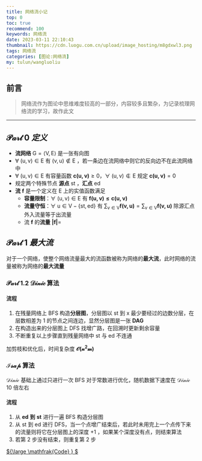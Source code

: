 ```yaml
---
title: 网络流小记
top: 0
toc: true
recommend: 100 
keywords: 网络流
date: 2023-03-11 22:10:43
thumbnail: https://cdn.luogu.com.cn/upload/image_hosting/m8gdxwl3.png
tags: 网络流
categories: [图论:网络流]
my: tulun/wangluoliu
---
```


## 前言

> 网络流作为图论中思维难度较高的一部分，内容较多且繁杂，为记录梳理网络流的学习，故作此文

---

## $\mathcal{Part\ 0}\ 定义$

* **流网络** $\mathrm{G=\left \langle V,E \right \rangle}$ 是一张有向图
* $\mathrm{ \forall\ (u,v)\in E\ 有\ (v,u)\notin E}$ ，若一条边在流网络中则它的反向边不在此流网络中
* $\mathrm{\forall\ (u,v) \in E \ }$有容量函数$\mathrm{\ \mathbf{c(u,v)}\ge 0}$，$\mathrm{\forall\ (u,v) \notin E \ 规定\ \mathbf{c(u,v)}= 0}$
* 规定两个特殊节点 **源点** $\mathrm{st}$ ，**汇点** $\mathrm{ed}$
* **流** $\mathbf{f}$ 是一个定义在 $\mathrm{E}$ 上的实值函数满足
  * **容量限制**：$\mathrm{\forall\ (u,v)\in E\ 有\ \mathbf{f(u,v)\le c(u,v)}}$
  * **流量守恒**：$\mathrm{\forall\ u\in V-\left \{st,ed\right \}\ 有\ \sum_{v\in V}\mathbf{f(v,u)} =\sum_{v\in V}\mathbf{f(v,u)}}$ 除源汇点外入流量等于出流量
  * 流 $\mathbf{f}$ 的**流量** $\mathbf{\left | f \right | }=$

## $\mathcal{Part\ 1}\ 最大流$

对于一个网络，使整个网络流量最大的流函数被称为网络的**最大流**，此时网络的流量被称为网络的**最大流量**

### $\mathcal{Part\ 1.2}\ \mathcal{Dinic}$ 算法

#### 流程

1. 在残量网络上 $\text{BFS}$ 构造**分层图**，分层图以 $\text{st}$ 到 $\text{x}$ 最少要经过的边数分层，在层数相差为 $1$ 的节点之间连边，显然分层图是一张 **$\text{DAG}$**
2. 在构造出来的分层图上 $\text{DFS}$ 找增广路，在回溯时更新剩余容量
3. 不断重复以上步骤直到残量网络中 $\text{st}$ 与 $\text{ed}$ 不连通

加剪枝和优化后，时间复杂度 **$\mathcal{O(n^2m)}$**

### $\mathcal{Isap}$ 算法

$\mathcal{Dinic}$ 基础上通过只进行一次 $\text{BFS}$ 对于常数进行优化，随机数据下速度在 $\mathcal{Dinic}$ $10$ 倍左右

#### 流程

1. 从 **$\text{ed}$** **到** **$\text{st}$** 进行一遍 $\text{BFS}$ 构造分层图
2. 从 $\text{st}$ 到 $\text{ed}$ 进行 $\text{DFS}$，当一个点增广结束后，若此时未用完上一个点传下来的流量则将它在分层图上的深度 $+1$ ，如果某个深度没有点，则结束算法
3. 若第 $2$ 步没有结束，则重复第 $2$ 步

[${\large \mathfrak{Code} } $](https://github.com/linhanpi/code/blob/main/code/%E5%9B%BE%E8%AE%BA/%E7%BD%91%E7%BB%9C%E6%B5%81/%E6%9C%80%E5%A4%A7%E6%B5%81/%E3%80%8C%E6%A8%A1%E6%9D%BF%E3%80%8D_ISAP.cpp)
